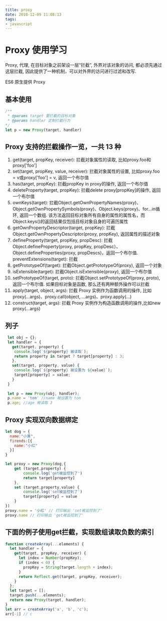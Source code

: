 ```yaml
---
title: proxy
date: 2018-12-09 11:08:13
tags:
- javascript
---
```


# Proxy 使用学习

Proxy, 代理, 在目标对象之前架设一层“拦截”, 外界对该对象的访问, 都必须先通过这层拦截, 因此提供了一种机制，可以对外界的访问进行过滤和改写. 

ES6 原生提供 Proxy 

## 基本使用
```js
/**
 * @params target 要拦截的目标对象
 * @params handler 定制拦截行为
*/
let p = new Proxy(target, handler)
```

## Proxy 支持的拦截操作一览，一共 13 种
1. get(target, propKey, receiver): 拦截对象属性的读取, 比如proxy.foo和proxy['foo']
2. set(target, propKey, value, receiver): 拦截对象属性的设置, 比如proxy.foo = v或proxy['foo'] = v, 返回一个布尔值
3. has(target, propKey): 拦截propKey in proxy的操作, 返回一个布尔值
4. deleteProperty(target, propKey): 拦截delete proxy[propKey]的操作, 返回一个布尔值
5. ownKeys(target): 拦截Object.getOwnPropertyNames(proxy)、Object.getOwnPropertySymbols(proxy)、Object.keys(proxy)、for...in循环, 返回一个数组. 该方法返回目标对象所有自身的属性的属性名，而Object.keys()的返回结果仅包括目标对象自身的可遍历属性
6. getOwnPropertyDescriptor(target, propKey): 拦截Object.getOwnPropertyDescriptor(proxy, propKey), 返回属性的描述对象
7. defineProperty(target, propKey, propDesc): 拦截Object.defineProperty(proxy, propKey, propDesc）、Object.defineProperties(proxy, propDescs)，返回一个布尔值. preventExtensions(target): 拦截
8. getPrototypeOf(target): 拦截Object.getPrototypeOf(proxy), 返回一个对象
9. isExtensible(target): 拦截Object.isExtensible(proxy), 返回一个布尔值
10. setPrototypeOf(target, proto): 拦截Object.setPrototypeOf(proxy, proto), 返回一个布尔值. 如果目标对象是函数, 那么还有两种额外操作可以拦截
11. apply(target, object, args): 拦截 Proxy 实例作为函数调用的操作, 比如proxy(...args)、proxy.call(object, ...args)、proxy.apply(...)
12. construct(target, args): 拦截 Proxy 实例作为构造函数调用的操作,比如new proxy(...args)

## 列子

```js
 let obj = {};
 let handler = {
   get(target, property) {
    console.log(`${property} 被读取`);
    return property in target ? target[property] : 3;
   },
   set(target, property, value) {
    console.log(`${property} 被设置为 ${value}`);
    target[property] = value;
   }
 }
 
 let p = new Proxy(obj, handler);
 p.name = 'tom' //name 被设置为 tom
 p.age; //age 被读取 3

```

## Proxy 实现双向数据绑定

```js
let dog = {
  name:"小黄",
  firends:[{
    name:"小红"
  }]
}

let proxy = new Proxy(dog,{
    get (target,property) {
        console.log('get被监控到了')
        return target[property]
    },
    set (target,property,value) {
        console.log('set被监控到了')
        target[property] = value
    }
})
proxy.name = '小红' // 打印输出 'set被监控到了'
proxy.name // 打印输出 'get被监控到了'
```

## 下面的例子使用get拦截，实现数组读取负数的索引

```js
function createArray(...elements) {
  let handler = {
    get(target, propKey, receiver) {
      let index = Number(propKey);
      if (index < 0) {
        propKey = String(target.length + index);
      }
      return Reflect.get(target, propKey, receiver);
    }
  };
  let target = [];
  target.push(...elements);
  return new Proxy(target, handler);
}
let arr = createArray('a', 'b', 'c');
arr[-1] // c
```